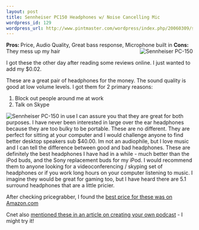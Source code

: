 ```yaml
--- 
layout: post
title: Sennheiser PC150 Headphones w/ Noise Cancelling Mic
wordpress_id: 129
wordpress_url: http://www.pintmaster.com/wordpress/index.php/20060309/sennheiser-pc-150-noise-cancelling-headphones/
---
```

<strong>Pros: </strong>Price, Audio Quality, Great bass response, Microphone built in<a title="Buy on Amazon" href="http://www.amazon.com/exec/obidos/ASIN/B0000DCRHA/onmacnet-20?creative=327641&camp=14573&adid=1HH0B9YWDHMPV67C8YM7&link_code=as1"><img align="right" title="Sennheiser PC-150" id="image130" alt="Sennheiser PC-150" src="http://www.pintmaster.com/wordpress/wp-content/uploads/2006/03/sennheiser.thumbnail.jpg" /></a>
<strong>Cons: </strong>They mess up my hair

I got these the other day after reading some reviews online. I just wanted to add my $0.02.

These are a great pair of headphones for the money. The sound quality is good at low volume levels. I got them for 2 primary reasons:
<ol>
	<li>Block out  people around me at work</li>
	<li>Talk on Skype</li>
</ol>
<a title="Sennheiser PC-150 in use" class="imagelink" onclick="doPopup(131);return false;" href="http://www.pintmaster.com/wordpress/wp-content/uploads/2006/03/MyPicture-1.jpg"><img align="left" alt="Sennheiser PC-150 in use" id="image131" title="Sennheiser PC-150 in use" src="http://www.pintmaster.com/wordpress/wp-content/uploads/2006/03/MyPicture-1.thumbnail.jpg" /></a>

I can assure you that they are great for both purposes. I have never been interested in large over the ear headphones because they are too bulky to be portable. These are no different. They are perfect for sitting at your computer and I would challenge anyone to find better desktop speakers sub $40.00. Im not an audiophile, but I love music and I can tell the difference between good and bad headphones. These are definitely the best headphones I have had in a while - much better than the iPod buds, and the Sony replacement buds for my iPod. I would recommend them to anyone looking for a videoconferencing / skyping set of headphones or if you work long hours on your computer listening to music. I imagine they would be great for gaming too, but I have heard there are 5.1 surround headphones that are a little pricier.

After checking pricegrabber, I found the <a title="Sennheiser PC-150" href="http://www.amazon.com/exec/obidos/ASIN/B0000DCRHA/onmacnet-20?creative=327641&camp=14573&adid=1HH0B9YWDHMPV67C8YM7&link_code=as1">best price for these was on Amazon.com</a>

Cnet also <a href="http://reviews.cnet.com/4520-11293_7-6246557-2.html?tag=next">mentioned these in an article on creating your own podcast</a> - I might try it!

